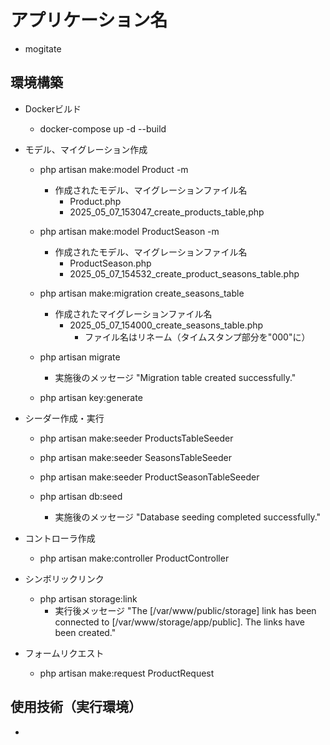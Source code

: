 # アプリケーション名
- mogitate

## 環境構築
- Dockerビルド
  - docker-compose up -d --build
- モデル、マイグレーション作成
  - php artisan make:model Product -m
    - 作成されたモデル、マイグレーションファイル名
      - Product.php
      - 2025_05_07_153047_create_products_table,php
  - php artisan make:model ProductSeason -m
    - 作成されたモデル、マイグレーションファイル名
      - ProductSeason.php
      - 2025_05_07_154532_create_product_seasons_table.php
  - php artisan make:migration create_seasons_table
    - 作成されたマイグレーションファイル名
      - 2025_05_07_154000_create_seasons_table.php
        - ファイル名はリネーム（タイムスタンプ部分を"000"に）
       
  - php artisan migrate
    - 実施後のメッセージ "Migration table created successfully."
   
  - php artisan key:generate
 
- シーダー作成・実行
  - php artisan make:seeder ProductsTableSeeder
  - php artisan make:seeder SeasonsTableSeeder
  - php artisan make:seeder ProductSeasonTableSeeder
 
  - php artisan db:seed
    - 実施後のメッセージ "Database seeding completed successfully."
   
- コントローラ作成
  - php artisan make:controller ProductController
 
- シンボリックリンク
  - php artisan storage:link
    - 実行後メッセージ "The [/var/www/public/storage] link has been connected to [/var/www/storage/app/public].
The links have been created."

- フォームリクエスト
  - php artisan make:request ProductRequest

## 使用技術（実行環境）
- 
